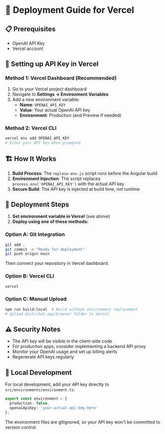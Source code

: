 # 🚀 Deployment Guide for Vercel

## 📋 Prerequisites
- OpenAI API Key
- Vercel account

## 🔑 Setting up API Key in Vercel

### Method 1: Vercel Dashboard (Recommended)
1. Go to your Vercel project dashboard
2. Navigate to **Settings → Environment Variables**
3. Add a new environment variable:
   - **Name**: `OPENAI_API_KEY`
   - **Value**: Your actual OpenAI API key
   - **Environment**: Production (and Preview if needed)

### Method 2: Vercel CLI
```bash
vercel env add OPENAI_API_KEY
# Enter your API key when prompted
```

## 🏗️ How It Works

1. **Build Process**: The `replace-env.js` script runs before the Angular build
2. **Environment Injection**: The script replaces `process.env['OPENAI_API_KEY']` with the actual API key
3. **Secure Build**: The API key is injected at build time, not runtime

## 🚀 Deployment Steps

1. **Set environment variable in Vercel** (see above)
2. **Deploy using one of these methods:**

### Option A: Git Integration
```bash
git add .
git commit -m "Ready for deployment"
git push origin main
```
Then connect your repository in Vercel dashboard.

### Option B: Vercel CLI
```bash
vercel
```

### Option C: Manual Upload
```bash
npm run build:local  # Build without environment replacement
# Upload dist/chat-app/browser folder to Vercel
```

## ⚠️ Security Notes

- The API key will be visible in the client-side code
- For production apps, consider implementing a backend API proxy
- Monitor your OpenAI usage and set up billing alerts
- Regenerate API keys regularly

## 🔧 Local Development

For local development, add your API key directly to `src/environments/environment.ts`:

```typescript
export const environment = {
  production: false,
  openaiApiKey: 'your-actual-api-key-here'
};
```

The environment files are gitignored, so your API key won't be committed to version control.
